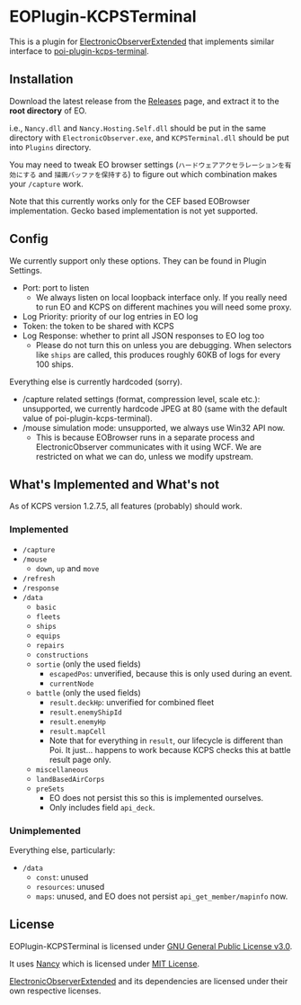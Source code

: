 # EOPlugin-KCPSTerminal

This is a plugin for [ElectronicObserverExtended](https://eoe.white.ac.cn/) that implements similar interface to [poi-plugin-kcps-terminal](https://github.com/KanaHayama/poi-plugin-kcps-terminal).

## Installation

Download the latest release from the [Releases](https://github.com/LoveJudgement/EOPlugin-KCPSTerminal/releases) page, and extract it to the **root directory** of EO.

i.e., `Nancy.dll` and `Nancy.Hosting.Self.dll` should be put in the same directory with `ElectronicObserver.exe`, and `KCPSTerminal.dll` should be put into `Plugins` directory.

You may need to tweak EO browser settings (`ハードウェアアクセラレーションを有効にする` and `描画バッファを保持する`) to figure out which combination makes your `/capture` work.

Note that this currently works only for the CEF based EOBrowser implementation. Gecko based implementation is not yet supported.

## Config

We currently support only these options. They can be found in Plugin Settings.

* Port: port to listen
	* We always listen on local loopback interface only. If you really need to run EO and KCPS on different machines you will need some proxy.
* Log Priority: priority of our log entries in EO log
* Token: the token to be shared with KCPS
* Log Response: whether to print all JSON responses to EO log too
	* Please do not turn this on unless you are debugging. When selectors like `ships` are called, this produces roughly 60KB of logs for every 100 ships.

Everything else is currently hardcoded (sorry).

* /capture related settings (format, compression level, scale etc.): unsupported, we currently hardcode JPEG at 80 (same with the default value of poi-plugin-kcps-terminal).
* /mouse simulation mode: unsupported, we always use Win32 API now.
	* This is because EOBrowser runs in a separate process and ElectronicObserver communicates with it using WCF. We are restricted on what we can do, unless we modify upstream.

## What's Implemented and What's not

As of KCPS version 1.2.7.5, all features (probably) should work.

### Implemented

* `/capture`
* `/mouse`
	* `down`, `up` and `move`
* `/refresh`
* `/response`
* `/data`
	* `basic`
	* `fleets`
	* `ships`
	* `equips`
	* `repairs`
	* `constructions`
	* `sortie` (only the used fields)
		* `escapedPos`: unverified, because this is only used during an event.
		* `currentNode`
	* `battle` (only the used fields)
		* `result.deckHp`: unverified for combined fleet
		* `result.enemyShipId`
		* `result.enemyHp`
		* `result.mapCell`
		* Note that for everything in `result`, our lifecycle is different than Poi. It just... happens to work because KCPS checks this at battle result page only.
	* `miscellaneous`
	* `landBasedAirCorps`
	* `preSets`
		* EO does not persist this so this is implemented ourselves.
		* Only includes field `api_deck`.

### Unimplemented

Everything else, particularly:

* `/data`
	* `const`: unused
	* `resources`: unused
	* `maps`: unused, and EO does not persist `api_get_member/mapinfo` now.

## License

EOPlugin-KCPSTerminal is licensed under [GNU General Public License v3.0](https://github.com/LoveJudgement/EOPlugin-KCPSTerminal/blob/master/LICENSE).

It uses [Nancy](https://github.com/NancyFx/Nancy) which is licensed under [MIT License](https://github.com/NancyFx/Nancy/blob/master/license.txt).

[ElectronicObserverExtended](https://github.com/CAWAS/ElectronicObserverExtended) and its dependencies are licensed under their own respective licenses.